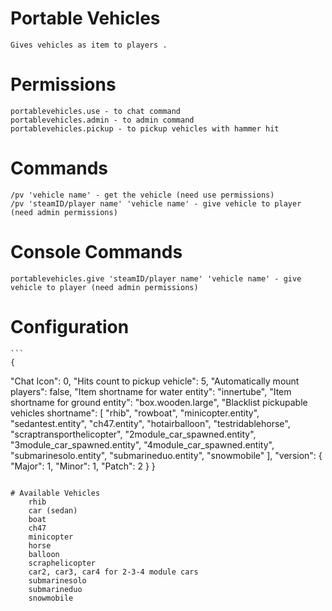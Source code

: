 # Portable Vehicles
    Gives vehicles as item to players .

# Permissions
    portablevehicles.use - to chat command
    portablevehicles.admin - to admin command
    portablevehicles.pickup - to pickup vehicles with hammer hit

# Commands
    /pv 'vehicle name' - get the vehicle (need use permissions)
    /pv 'steamID/player name' 'vehicle name' - give vehicle to player (need admin permissions)

# Console Commands
    portablevehicles.give 'steamID/player name' 'vehicle name' - give vehicle to player (need admin permissions)

# Configuration
    ```
    {
  "Chat Icon": 0,
  "Hits count to pickup vehicle": 5,
  "Automatically mount players": false,
  "Item shortname for water entity": "innertube",
  "Item shortname for ground entity": "box.wooden.large",
  "Blacklist pickupable vehicles shortname": [
    "rhib",
    "rowboat",
    "minicopter.entity",
    "sedantest.entity",
    "ch47.entity",
    "hotairballoon",
    "testridablehorse",
    "scraptransporthelicopter",
    "2module_car_spawned.entity",
    "3module_car_spawned.entity",
    "4module_car_spawned.entity",
    "submarinesolo.entity",
    "submarineduo.entity",
    "snowmobile"
  ],
  "version": {
    "Major": 1,
    "Minor": 1,
    "Patch": 2
  }
}
```

# Available Vehicles
    rhib
    car (sedan)
    boat
    ch47
    minicopter
    horse
    balloon
    scraphelicopter
    car2, car3, car4 for 2-3-4 module cars
    submarinesolo
    submarineduo
    snowmobile